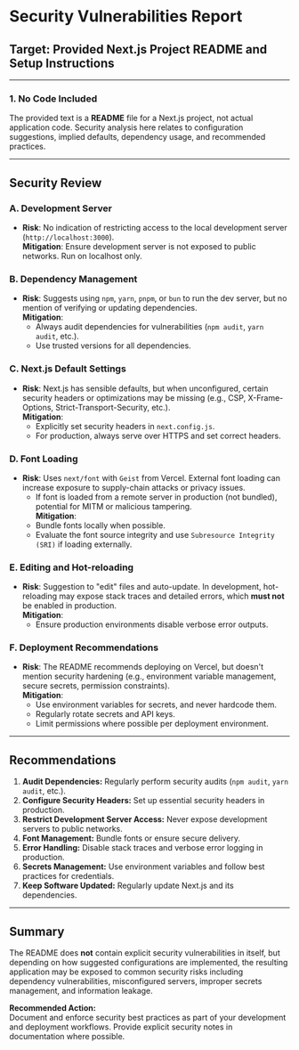 # Security Vulnerabilities Report

## Target: Provided Next.js Project README and Setup Instructions

---

### 1. No Code Included

The provided text is a **README** file for a Next.js project, not actual application code. Security analysis here relates to configuration suggestions, implied defaults, dependency usage, and recommended practices.

---

## Security Review

### A. Development Server

- **Risk**: No indication of restricting access to the local development server (`http://localhost:3000`).  
  **Mitigation**: Ensure development server is not exposed to public networks. Run on localhost only.

### B. Dependency Management

- **Risk**: Suggests using `npm`, `yarn`, `pnpm`, or `bun` to run the dev server, but no mention of verifying or updating dependencies.  
  **Mitigation**:  
  - Always audit dependencies for vulnerabilities (`npm audit`, `yarn audit`, etc.).
  - Use trusted versions for all dependencies.

### C. Next.js Default Settings

- **Risk**: Next.js has sensible defaults, but when unconfigured, certain security headers or optimizations may be missing (e.g., CSP, X-Frame-Options, Strict-Transport-Security, etc.).  
  **Mitigation**:  
  - Explicitly set security headers in `next.config.js`.
  - For production, always serve over HTTPS and set correct headers.

### D. Font Loading

- **Risk**: Uses `next/font` with `Geist` from Vercel. External font loading can increase exposure to supply-chain attacks or privacy issues.
  - If font is loaded from a remote server in production (not bundled), potential for MITM or malicious tampering.  
  **Mitigation**:  
  - Bundle fonts locally when possible.
  - Evaluate the font source integrity and use `Subresource Integrity (SRI)` if loading externally.

### E. Editing and Hot-reloading

- **Risk**: Suggestion to "edit" files and auto-update. In development, hot-reloading may expose stack traces and detailed errors, which **must not** be enabled in production.  
  **Mitigation**:  
  - Ensure production environments disable verbose error outputs.

### F. Deployment Recommendations

- **Risk**: The README recommends deploying on Vercel, but doesn't mention security hardening (e.g., environment variable management, secure secrets, permission constraints).  
  **Mitigation**:  
  - Use environment variables for secrets, and never hardcode them.
  - Regularly rotate secrets and API keys.
  - Limit permissions where possible per deployment environment.

---

## Recommendations

1. **Audit Dependencies:** Regularly perform security audits (`npm audit`, `yarn audit`, etc.).
2. **Configure Security Headers:** Set up essential security headers in production.
3. **Restrict Development Server Access:** Never expose development servers to public networks.
4. **Font Management:** Bundle fonts or ensure secure delivery.
5. **Error Handling:** Disable stack traces and verbose error logging in production.
6. **Secrets Management:** Use environment variables and follow best practices for credentials.
7. **Keep Software Updated:** Regularly update Next.js and its dependencies.

---

## Summary

The README does **not** contain explicit security vulnerabilities in itself, but depending on how suggested configurations are implemented, the resulting application may be exposed to common security risks including dependency vulnerabilities, misconfigured servers, improper secrets management, and information leakage.

**Recommended Action:**  
Document and enforce security best practices as part of your development and deployment workflows. Provide explicit security notes in documentation where possible.